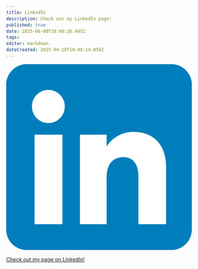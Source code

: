 ```yaml
---
title: LinkedIn
description: Check out my LinkedIn page!
published: true
date: 2025-06-08T18:40:26.045Z
tags: 
editor: markdown
dateCreated: 2025-04-18T10:48:14.059Z
---
```


![linkedin.png](/linkedin.png)

[Check out my page on LinkedIn!](https://www.linkedin.com/company/servers-home)